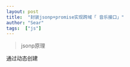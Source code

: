 ```yaml
---
layout: post
title:  "封装jsonp+promise实现跨域「 音乐接口」"
author: "Sear"
tags:  ["js"]
---
```


>jsonp原理

通过动态创建<script>标签，src指向数据地址，其中callback参数作为函数名来包裹住JSON数据返回客户端。也就是说，只要服务端提供的js脚本是动态生成的就行了，这样调用者可以`传一个参数过去告诉服务端“我想要一段调用XXX函数的js代码，请你返回给我”`，于是服务器就可以按照客户端的需求来生成js脚本并响应了。

网上有很多原生请求或者jqery.ajax 的请求方式，这里就不多说，直接上代码

>步骤一、封装jsonp

[github上封装的jsonp](https://github.com/webmodules/jsonp)
1.安装
2.使用方法：
```
jsonp(url, opts, fn)
----------------------------------------------------------------------------------------------------
url : 请求地址
opts: callback名默认是callback、请求超期时间、callback 参数名，默认  callback = _jp
fn : 请求结果
```

> 步骤二、 进一步封装jsonp + promise


文件目录，`js/jsonp.js`文件

```
import originJsonp from 'jsonp' // 导入 安装的 jsonp 模块，命名为 originJsonp
//导出这个方法
export default function jsonp(url, data, option) {
  url += (url.indexOf('?') < 0 ? '?' : '&') + param(data)  //拼接URL

  return new Promise((resolve, reject) => {  //promise了解一下，两个参数resolve,reject
    originJsonp(url, option, (err, data) => { //步骤一的使用方式，jsonp(url, opts, fn)
      if (!err) {
        resolve(data)
      } else {
        reject(err)
      }
    })
  })
}

//处理上面的data数据
export function param(data) {
  let url = ''
  for (let k in data) {
    let value = data[k] !== undefined ? data[k] : ''
    url += '&' + k + '=' + encodeURIComponent(value)
  }
  return url ? url.substring(1) : ''
}

```
>步骤三、如何使用

```
import jsonp from '../js/jsonp'  //导入上面封装的jsonp+promise  方法

 function getSliderList () {
  const url = 'xxxxx'
  const data = Object.assign({}, {
    ..... 参数
  })
  return jsonp(url, data, options)
}

//调用
getSliderList ().then((res)=>{
  console.log(res)
})
```

>例子：调取QQ音乐接口

[github文件地址](https://github.com/Searworld/vue-App/tree/feature-1.3)
文件不止一个，可以找到带有` 封装jsonp+promise跨域请求数据` 查看请求




```
小白：哇，这么牛，这么说，我可以用这种方式跨域请求数据咯
大菜：哈哈，当然不是。一方面呢， 这种方式只能是GET 请求，另一方面，[web安全:CSRF攻击原理以及防御](https://www.jianshu.com/p/ffb99fc70646)  了解一下，有些呢，服务端为了安全，做了限制，需要 `验证 HTTP Referer 字段`,也就是你的请求来源并不能通过  Referer 验证，请求不合法，并不能拿到数据
小白：啊？`怎么辨别`是这种情况呢？还有在这种情况下`怎么请求`数据呢？
大菜：别急别急，欲知详情，请看下集分解。
```